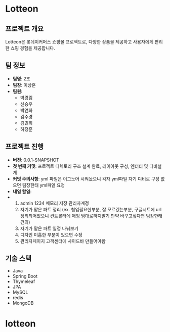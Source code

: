 # Lotteon

## 프로젝트 개요
Lotteon은 롯데이커머스 쇼핑몰 프로젝트로, 다양한 상품을 제공하고 사용자에게 편리한 쇼핑 경험을 제공합니다.

## 팀 정보
- **팀명**: 2조
- **팀장**: 이상훈
- **팀원**:
  - 박경림
  - 신승우
  - 박연화
  - 김주경
  - 김민희
  - 하정훈

## 프로젝트 진행
- **버전**: 0.0.1-SNAPSHOT
- **첫 번째 커밋**: 프로젝트 디렉토리 구조 설계 완료, 레이아웃 구성, 엔터티 및 디비설계
- **커밋 주의사항**: yml 파일은 이그노어 시켜놨으니 각자 yml파일 자기 디비로 구성 없으면 팀장한태 yml파일 요청
- **내일 할일**:
- 1. admin 1234 메모리 저장 관리자계정
  2. 자기가 맡은 파트 정리 (ex. 협업필요한부분, 잘 모르겠는부분, 구글시트에 url 정리되어있으니 컨트롤러에 매핑 맘대로하지말기 만약 바꾸고싶다면 팀장한태 건의)
  3. 자기가 맡은 파트 일정 나눠보기
  4. 디자인 미흡한 부분이 있으면 수정
  5. 관리자페이지 고객센터에 사이드바 만들어야함

## 기술 스택
- Java
- Spring Boot
- Thymeleaf
- JPA
- MySQL
- redis
- MongoDB
# lotteon
